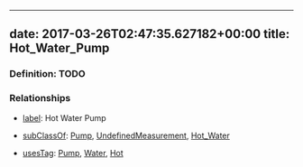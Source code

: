 
---
date: 2017-03-26T02:47:35.627182+00:00
title: Hot_Water_Pump
---
### Definition: TODO

### Relationships

* [label](http://www.w3.org/2000/01/rdf-schema#label): Hot Water Pump

* [subClassOf](http://www.w3.org/2000/01/rdf-schema#subClassOf): [Pump](https://brickschema.org/schema/1.0/Brick#Pump), [UndefinedMeasurement](https://brickschema.org/schema/1.0/Brick#UndefinedMeasurement), [Hot_Water](https://brickschema.org/schema/1.0/Brick#Hot_Water)

* [usesTag](https://brickschema.org/schema/1.0/BrickFrame#usesTag): [Pump](https://brickschema.org/schema/1.0/BrickTag#Pump), [Water](https://brickschema.org/schema/1.0/BrickTag#Water), [Hot](https://brickschema.org/schema/1.0/BrickTag#Hot)
